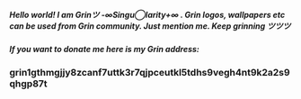 ##### Hello world! I am Grinツ -∞Singu◯larity+∞ . Grin logos, wallpapers etc can be used from Grin community. Just mention me. Keep grinning ツツツ 
##### If you want to donate me here is my Grin address: 
### grin1gthmgjjy8zcanf7uttk3r7qjpceutkl5tdhs9vegh4nt9k2a2s9qhgp87t

